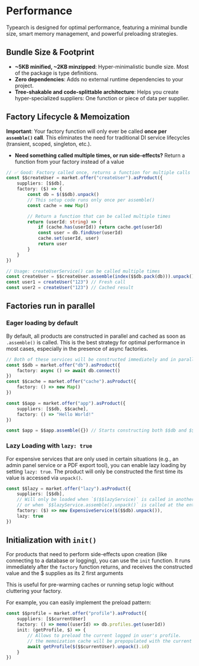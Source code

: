 # Performance

Typearch is designed for optimal performance, featuring a minimal bundle size, smart memory management, and powerful preloading strategies.

## Bundle Size & Footprint

-   **~5KB minified, ~2KB minzipped**: Hyper-minimalistic bundle size. Most of the package is type definitions.
-   **Zero dependencies**: Adds no external runtime dependencies to your project.
-   **Tree-shakable and code-splittable architecture**: Helps you create hyper-specialized suppliers: One function or piece of data per supplier.

## Factory Lifecycle & Memoization

**Important**: Your factory function will only ever be called **once per `assemble()` call**. This eliminates the need for traditional DI service lifecycles (transient, scoped, singleton, etc.).

-   **Need something called multiple times, or run side-effects?** Return a function from your factory instead of a value

```typescript
// ✅ Good: Factory called once, returns a function for multiple calls
const $$createUser = market.offer("createUser").asProduct({
    suppliers: [$$db],
    factory: ($) => {
        const db = $($$db).unpack()
        // This setup code runs only once per assemble()
        const cache = new Map()

        // Return a function that can be called multiple times
        return (userId: string) => {
            if (cache.has(userId)) return cache.get(userId)
            const user = db.findUser(userId)
            cache.set(userId, user)
            return user
        }
    }
})

// Usage: createUserService() can be called multiple times
const createUser = $$createUser.assemble(index($$db.pack(db))).unpack()
const user1 = createUser("123") // Fresh call
const user2 = createUser("123") // Cached result
```

## Factories run in parallel

### Eager loading by default

By default, all products are constructed in parallel and cached as soon as `.assemble()` is called. This is the best strategy for optimal performance in most cases, especially in the presence of async factories.

```typescript
// Both of these services will be constructed immediately and in parallel
const $$db = market.offer("db").asProduct({
    factory: async () => await db.connect()
})
const $$cache = market.offer("cache").asProduct({
    factory: () => new Map()
})

const $$app = market.offer("app").asProduct({
    suppliers: [$$db, $$cache],
    factory: () => "Hello World!"
})

const $app = $$app.assemble({}) // Starts constructing both $$db and $$cache at once in parallel
```

### Lazy Loading with `lazy: true`

For expensive services that are only used in certain situations (e.g., an admin panel service or a PDF export tool), you can enable lazy loading by setting `lazy: true`. The product will only be constructed the first time its value is accessed via `unpack()`.

```typescript
const $$lazy = market.offer("lazy").asProduct({
    suppliers: [$$db],
    // Will only be loaded when `$($$lazyService)` is called in another service,
    // or when `$$lazyService.assemble().unpack()` is called at the entry point.
    factory: ($) => new ExpensiveService($($$db).unpack()),
    lazy: true
})
```

## Initialization with `init()`

For products that need to perform side-effects upon creation (like connecting to a database or logging), you can use the `init` function. It runs immediately after the `factory` function returns, and receives the constructed value and the $ supplies as its 2 first arguments

This is useful for pre-warming caches or running setup logic without cluttering your factory.

For example, you can easily implement the preload pattern:

```typescript
const $$profile = market.offer("profile").asProduct({
    suppliers: [$$currentUser]
    factory: () => memo((userId) => db.profiles.get(userId))
    init: (getProfile, $) => {
        // Allows to preload the current logged in user's profile.
        // the memoization cache will be prepopulated with the current user's profile if requested later.
        await getProfile($($$currentUser).unpack().id)
    }
})
```
